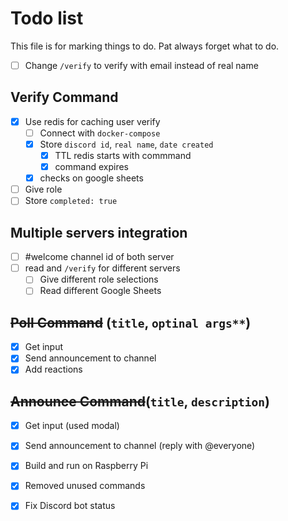 # Todo list
This file is for marking things to do. Pat always forget what to do.

- [ ] Change `/verify` to verify with email instead of real name

## Verify Command
- [X] Use redis for caching user verify
  - [ ] Connect with `docker-compose`
  - [X] Store `discord id`, `real name`, `date created`   
    - [X] TTL redis starts with commmand
    - [X] command expires
  - [X] checks on google sheets
- [ ] Give role
- [ ] Store `completed: true`

## Multiple servers integration
- [ ] #welcome channel id of both server
- [ ] read and `/verify` for different servers
  - [ ] Give different role selections
  - [ ] Read different Google Sheets

## ~~Poll Command~~ (`title`, `optinal args**`)
- [X] Get input
- [X] Send announcement to channel
- [X] Add reactions

## ~~Announce Command~~(`title`, `description`)
- [X] Get input (used modal)
- [X] Send announcement to channel (reply with @everyone)

- [X] Build and run on Raspberry Pi
- [X] Removed unused commands
- [X] Fix Discord bot status